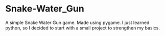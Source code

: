 # Snake-Water_Gun
A simple Snake Water Gun game. Made using pygame. I just learned python, so I decided to start with a small project to strengthen my basics.
